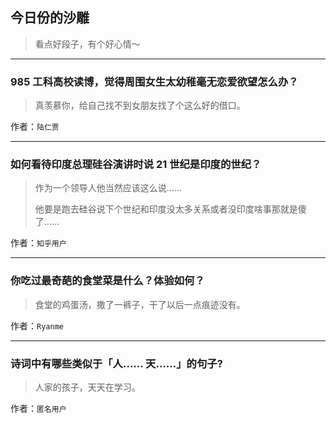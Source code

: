 ## 今日份的沙雕

> 看点好段子，有个好心情～


 
---

### 985 工科高校读博，觉得周围女生太幼稚毫无恋爱欲望怎么办？

> 真羡慕你，给自己找不到女朋友找了个这么好的借口。


作者：`陆仁贾`

---

### 如何看待印度总理硅谷演讲时说 21 世纪是印度的世纪？

> 作为一个领导人他当然应该这么说……
> 
> 他要是跑去硅谷说下个世纪和印度没太多关系或者没印度啥事那就是傻了……


作者：`知乎用户`

---

### 你吃过最奇葩的食堂菜是什么？体验如何？

> 食堂的鸡蛋汤，撒了一裤子，干了以后一点痕迹没有。


作者：`Ryanme`

---

### 诗词中有哪些类似于「人…… 天……」的句子?

> 人家的孩子，天天在学习。


作者：`匿名用户`